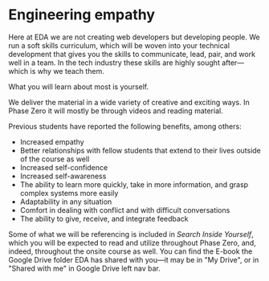 # Engineering empathy

Here at EDA we are not creating web developers but developing people. We run a soft skills curriculum, which will be woven into your technical development that gives you the skills to communicate, lead, pair, and work well in a team. In the tech industry these skills are highly sought after&mdash;which is why we teach them.

What you will learn about most is yourself.

We deliver the material in a wide variety of creative and exciting ways. In Phase Zero it will mostly be through videos and reading material.

Previous students have reported the following benefits, among others:

- Increased empathy
- Better relationships with fellow students that extend to their lives outside of the course as well
- Increased self-confidence
- Increased self-awareness
- The ability to learn more quickly, take in more information, and grasp complex systems more easily
- Adaptability in any situation
- Comfort in dealing with conflict and with difficult conversations
- The ability to give, receive, and integrate feedback

Some of what we will be referencing is included in *Search Inside Yourself*, which you will be expected to read and utilize throughout Phase Zero, and, indeed, throughout the onsite course as well. You can find the E-book the Google Drive folder EDA has shared with you&mdash;it may be in "My Drive", or in "Shared with me" in Google Drive left nav bar.
